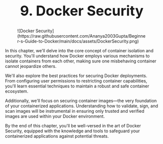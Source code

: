 <h1 style=font-size:45px align='center'>9. Docker Security</h1>
<figure markdown>
  ![Docker Security](https://raw.githubusercontent.com/Ananya2003Gupta/Beginner-s-Guide-to-Docker/main/docs/assets/DockerSecurity.png)
</figure>

In this chapter, we'll delve into the core concept of container isolation and security. You'll understand how Docker employs various mechanisms to isolate containers from each other, making sure one misbehaving container cannot jeopardize others.

We'll also explore the best practices for securing Docker deployments. From configuring user permissions to restricting container capabilities, you'll learn essential techniques to maintain a robust and safe container ecosystem.

Additionally, we'll focus on securing container images—the very foundation of your containerized applications. Understanding how to validate, sign, and scan images will be instrumental in ensuring only trusted and verified images are used within your Docker environment.

By the end of this chapter, you'll be well-versed in the art of Docker Security, equipped with the knowledge and tools to safeguard your containerized applications against potential threats.